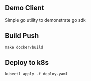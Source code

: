 ## Demo Client

Simple go utility to demonstrate go sdk 

## Build Push

```make docker/build```

## Deploy to k8s

```kubectl apply -f deploy.yaml```
